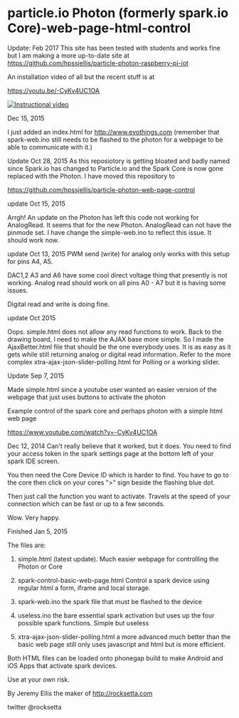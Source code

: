 particle.io Photon (formerly spark.io Core)-web-page-html-control
================================









Update: Feb 2017
This site has been tested with students and works fine but I am making a more up-to-date site at 
https://github.com/hpssjellis/particle-photon-raspberry-pi-iot






An installation video of all but the recent stuff is at




https://youtu.be/-CyKv4UC1OA


[![Instructional video](http://img.youtube.com/vi/-CyKv4UC1OA/0.jpg)](https://youtu.be/-CyKv4UC1OA)













Dec 15, 2015

I just added an index.html for http://www.evothings.com (remember that spark-web.ino still needs to be flashed to the photon for a webpage to be able to communicate with it.)




Update Oct 28, 2015
As this reposiotory is getting bloated and badly named since Spark.io has changed to Particle.io and the Spark Core is now gone replaced with the Photon. I have moved this repository to 

https://github.com/hpssjellis/particle-photon-web-page-control




update Oct 15, 2015

Arrgh! An update on the Photon has left this code not working for AnalogRead. It seems that for the new Photon. AnalogRead can not have the pinmode set. I have change the simple-web.ino to reflect this issue. It should work now.

update Oct 13, 2015
PWM send (write) for analog only works with this setup for pins A4, A5. 

DAC1,2 A3 and A6 have some cool direct voltage thing that presently is not working.
Analog read should work on all pins A0 - A7 but it is having some issues.

Digital read and write is doing fine.


update Oct 2015

Oops. simple.html does not allow any read functions to work. Back to the drawing board, I need to make the AJAX base more simple. So I made the AjaxBetter.html file that should be the one everybody uses. It is as easy as it gets while still returning analog or digital read information. Refer to the more complex xtra-ajax-json-slider-polling.html for Polling or a working slider.

Update Sep 7, 2015

Made simple.html since a youtube user wanted an easier version of the webpage that just uses buttons to activate the photon



Example control of the spark core and perhaps photon with a simple html web page 


https://www.youtube.com/watch?v=-CyKv4UC1OA



Dec 12, 2014  Can't really believe that it worked, but it does. You need to find your access token in the spark settings page at the bottom left of your spark IDE screen.

You then need the Core Device ID which is harder to find. You have to go to the core then click on your cores ">" sign beside the flashing blue dot.

Then just call the function you want to activate. Travels at the speed of your connection which can be fast or up to a few seconds.


Wow. Very happy.



Finished Jan 5, 2015



The files are:

1. simple.html (latest update). Much easier webpage for controlling the Photon or Core

1. spark-control-basic-web-page.html Control a spark device using regular html a form, iframe and local storage. 

1. spark-web.ino the spark file that must be flashed to the device

1. useless.ino  the bare essential spark activation but uses up the four possible spark functions. Simple but useless

1. xtra-ajax-json-slider-polling.html   a more advanced much better than the basic web page still only uses javascript and html but is more efficient.

Both HTML files can be loaded onto phonegap build to make Android and iOS Apps that activate spark devices.



Use at your own risk.

By Jeremy Ellis the maker of http://rocksetta.com

twitter @rocksetta



